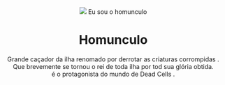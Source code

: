 
<!DOCTYPE html>
<html lang="pt-br">
<head>
<meta charset="UTF-8">
<meta http-equiv="X-UA-Compatible" content="IE=edge">
<meta name="viewport" content="width=s, initial-scale=1.0">
<link rel="stylesheet" href="jl.css">
<title>meu portfolio</title>
</head>
<body>
<header class="container">
<div class="container">
<!-- Content here -->
</div>
<img src="https://encrypted-tbn0.gstatic.com/images?q=tbn:ANd9GcQF0JpUrCl4uxY4RMJ0PvLiSjhu4A8mPLCvkfWtdlf-ym_tR2h9kZMmNvtpNg_NRCIkCrc&usqp=CAU"/&gt;
<p> Eu sou o homunculo </p>
<h1> Homunculo </h1>
<p>Grande caçador da ilha renomado por derrotar as criaturas corrompidas . <br>
Que brevemente se tornou o rei de toda ilha por tod sua glória obtida. <br>
 é o protagonista do mundo de Dead Cells .</p>


</header>
</body>
</html>
